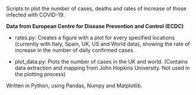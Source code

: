 Scripts to plot the number of cases, deaths and rates of increase of those infected with COVID-19.

**Data from European Centre for Disease Prevention and Control (ECDC)**

- rates.py: Creates a figure with a plot for every specified locations (currently with Italy, Spain, UK, US and World data), showing the rate of increase in the number of daily confirmed cases.

- plot_data.py: Plots the number of cases in the UK and world. (Contains data extraction and mapping from John Hopkins University. Not used in the plotting process)

Written in Python, using Pandas, Numpy and Matplotlib.
